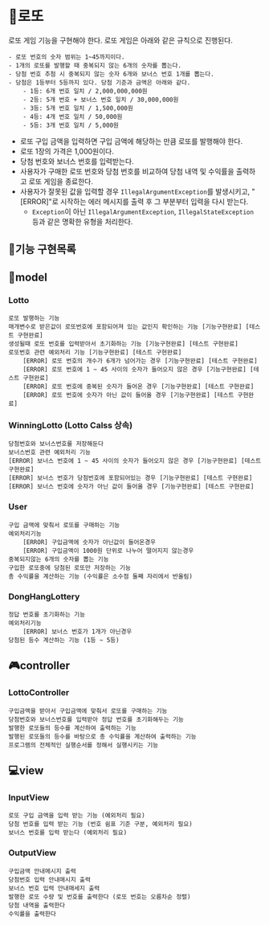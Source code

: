 # 🎰로또
로또 게임 기능을 구현해야 한다. 로또 게임은 아래와 같은 규칙으로 진행된다.

```
- 로또 번호의 숫자 범위는 1~45까지이다.
- 1개의 로또를 발행할 때 중복되지 않는 6개의 숫자를 뽑는다.
- 당첨 번호 추첨 시 중복되지 않는 숫자 6개와 보너스 번호 1개를 뽑는다.
- 당첨은 1등부터 5등까지 있다. 당첨 기준과 금액은 아래와 같다.
    - 1등: 6개 번호 일치 / 2,000,000,000원
    - 2등: 5개 번호 + 보너스 번호 일치 / 30,000,000원
    - 3등: 5개 번호 일치 / 1,500,000원
    - 4등: 4개 번호 일치 / 50,000원
    - 5등: 3개 번호 일치 / 5,000원
```

- 로또 구입 금액을 입력하면 구입 금액에 해당하는 만큼 로또를 발행해야 한다.
- 로또 1장의 가격은 1,000원이다.
- 당첨 번호와 보너스 번호를 입력받는다.
- 사용자가 구매한 로또 번호와 당첨 번호를 비교하여 당첨 내역 및 수익률을 출력하고 로또 게임을 종료한다.
- 사용자가 잘못된 값을 입력할 경우 `IllegalArgumentException`를 발생시키고, "[ERROR]"로 시작하는 에러 메시지를 출력 후 그 부분부터 입력을 다시 받는다.
  - `Exception`이 아닌 `IllegalArgumentException`, `IllegalStateException` 등과 같은 명확한 유형을 처리한다.

## 💬기능 구현목록

## 🧩model

### Lotto
    로또 발행하는 기능
    매개변수로 받은값이 로또번호에 포함되어져 있는 값인지 확인하는 기능 [기능구현완료] [테스트 구현완료]
    생성될때 로또 번호를 입력받아서 초기화하는 기능 [기능구현완료] [테스트 구현완료]
    로또번호 관련 예외처리 기능 [기능구현완료] [테스트 구현완료]
        [ERROR] 로또 번호의 개수가 6개가 넘어가는 경우 [기능구현완료] [테스트 구현완료]
        [ERROR] 로또 번호에 1 ~ 45 사이의 숫자가 들어오지 않은 경우 [기능구현완료] [테스트 구현완료]
        [ERROR] 로또 번호에 중복된 숫자가 들어온 경우 [기능구현완료] [테스트 구현완료]
        [ERROR] 로또 번호에 숫자가 아닌 값이 들어올 경우 [기능구현완료] [테스트 구현완료]

### WinningLotto (Lotto Calss 상속)
    당첨번호와 보너스번호를 저장해둔다
    보너스번호 관련 예외처리 기능
    [ERROR] 보너스 번호에 1 ~ 45 사이의 숫자가 들어오지 않은 경우 [기능구현완료] [테스트 구현완료]
    [ERROR] 보너스 번호가 당첨번호에 포함되어있는 경우 [기능구현완료] [테스트 구현완료]
    [ERROR] 보너스 번호에 숫자가 아닌 값이 들어올 경우 [기능구현완료] [테스트 구현완료]

### User
    구입 금액에 맞춰서 로또를 구매하는 기능
    예외처리기능
        [ERROR] 구입금액에 숫자가 아닌값이 들어온경우
        [ERROR] 구입금액이 1000원 단위로 나누어 떨어지지 않는경우
    중복되지않는 6개의 숫자를 뽑는 기능
    구입한 로또중에 당첨된 로또만 저장하는 기능
    총 수익률을 계산하는 기능 (수익률은 소수점 둘째 자리에서 반올림)

### DongHangLottery
    정답 번호를 초기화하는 기능
    예외처리기능
        [ERROR] 보너스 번호가 1개가 아닌경우
    당첨된 등수 계산하는 기능 (1등 ~ 5등)

## 🎮controller

### LottoController
    구입금액을 받아서 구입금액에 맞춰서 로또를 구매하는 기능
    당첨번호와 보너스번호를 입력받아 정답 번호를 초기화해두는 기능
    발행한 로또들의 등수를 계산하여 출력하는 기능
    발행된 로또들의 등수를 바탕으로 총 수익률을 계산하여 출력하는 기능
    프로그램의 전체적인 실행순서를 정해서 실행시키는 기능

## 💻view

### InputView
    로또 구입 금액을 입력 받는 기능 (예외처리 필요)
    당첨 번호를 입력 받는 기능 (번호 쉼표 기준 구분, 예외처리 필요)
    보너스 번호를 입력 받는다 (예외처리 필요)
### OutputView
    구입금액 안내메시지 출력
    당첨번호 입력 안내매시지 출력
    보너스 번호 입력 안내매세지 출력
    발행한 로또 수량 및 번호를 출력한다 (로또 번호는 오름차순 정렬)
    당첨 내역을 출력한다
    수익률을 출력한다